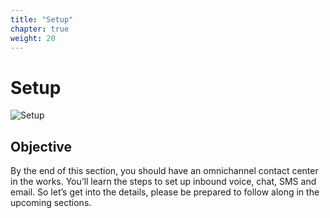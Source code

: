 ```yaml
---
title: "Setup"
chapter: true
weight: 20
---
```

# Setup
![Setup](/images/setup1.jpg)
## Objective

By the end of this section, you should have an omnichannel contact center in the works. You’ll learn the steps to set up inbound voice, chat, SMS and email. So let’s get into the details, please be prepared to follow along in the upcoming sections.